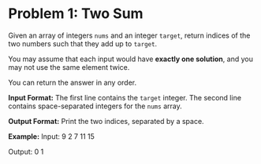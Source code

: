 # Problem 1: Two Sum

Given an array of integers `nums` and an integer `target`, return indices of the two numbers such that they add up to `target`.

You may assume that each input would have **exactly one solution**, and you may not use the same element twice.

You can return the answer in any order.

**Input Format:**
The first line contains the `target` integer.
The second line contains space-separated integers for the `nums` array.

**Output Format:**
Print the two indices, separated by a space.

**Example:**
Input:
9
2 7 11 15

Output:
0 1
